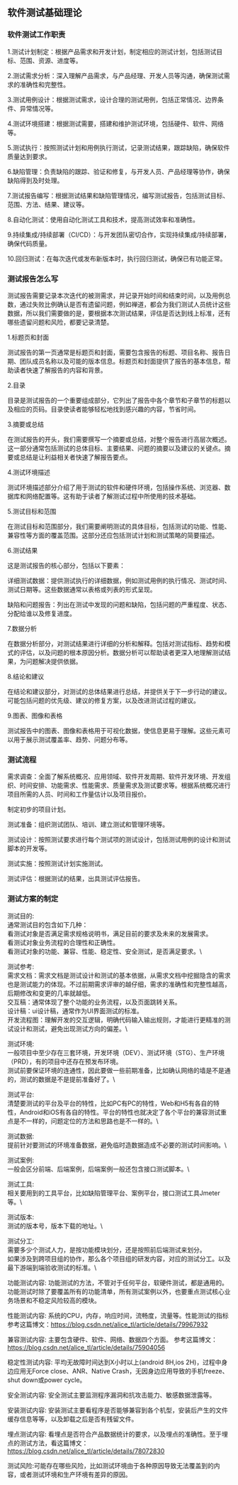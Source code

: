 ## 软件测试基础理论

### 软件测试工作职责

1.测试计划制定：根据产品需求和开发计划，制定相应的测试计划，包括测试目标、范围、资源、进度等。

2.测试需求分析：深入理解产品需求，与产品经理、开发人员等沟通，确保测试需求的准确性和完整性。

3.测试用例设计：根据测试需求，设计合理的测试用例，包括正常情况、边界条件、异常情况等。

4.测试环境搭建：根据测试需要，搭建和维护测试环境，包括硬件、软件、网络等。

5.测试执行：按照测试计划和用例执行测试，记录测试结果，跟踪缺陷，确保软件质量达到要求。

6.缺陷管理：负责缺陷的跟踪、验证和修复，与开发人员、产品经理等协作，确保缺陷得到及时处理。

7.测试报告编写：根据测试结果和缺陷管理情况，编写测试报告，包括测试目标、范围、方法、结果、建议等。

8.自动化测试：使用自动化测试工具和技术，提高测试效率和准确性。

9.持续集成/持续部署（CI/CD）：与开发团队密切合作，实现持续集成/持续部署，确保代码质量。

10.回归测试：在每次迭代或发布新版本时，执行回归测试，确保已有功能正常。

### 测试报告怎么写

测试报告需要记录本次迭代的被测需求，并记录开始时间和结束时间，以及用例总数，通过失败比例确认是否有遗留问题，例如禅道，都会为我们测试人员统计这些数据，所以我们需要做的是，要根据本次测试结果，评估是否达到线上标准，还有哪些遗留问题和风险，都要记录清楚。

1.标题页和封面

测试报告的第一页通常是标题页和封面，需要包含报告的标题、项目名称、报告日期、团队成员名称以及可能的版本信息。标题页和封面提供了报告的基本信息，帮助读者快速了解报告的内容和背景。

2.目录

目录是测试报告的一个重要组成部分，它列出了报告中各个章节和子章节的标题以及相应的页码。目录使读者能够轻松地找到感兴趣的内容，节省时间。

3.摘要或总结

在测试报告的开头，我们需要撰写一个摘要或总结，对整个报告进行高层次概述。这一部分通常包括测试的总体目标、主要结果、问题的摘要以及建议的关键点。摘要或总结是让利益相关者快速了解报告要点。

4.测试环境描述

测试环境描述部分介绍了用于测试的软件和硬件环境，包括操作系统、浏览器、数据库和网络配置等。这有助于读者了解测试过程中所使用的技术基础。

5.测试目标和范围

在测试目标和范围部分，我们需要阐明测试的具体目标，包括测试的功能、性能、兼容性等方面的覆盖范围。这部分还应包括测试计划和测试策略的简要描述。

6.测试结果

这是测试报告的核心部分，包括以下要素：

详细测试数据：提供测试执行的详细数据，例如测试用例的执行情况、测试时间、测试日期等。这些数据通常以表格或列表的形式呈现。

缺陷和问题报告：列出在测试中发现的问题和缺陷，包括问题的严重程度、状态、分配给谁以及修复进度。

7.数据分析

在数据分析部分，对测试结果进行详细的分析和解释。包括对测试指标、趋势和模式的评估，以及问题的根本原因分析。数据分析可以帮助读者更深入地理解测试结果，为问题解决提供依据。

8.结论和建议

在结论和建议部分，对测试的总体结果进行总结，并提供关于下一步行动的建议。可能包括问题的优先级、建议的修复方案，以及改进测试过程的建议。

9.图表、图像和表格

测试报告中的图表、图像和表格用于可视化数据，使信息更易于理解。这些元素可以用于展示测试覆盖率、趋势、问题分布等。

### 测试流程

需求调查：全面了解系统概况、应用领域、软件开发周期、软件开发环境、开发组织、时间安排、功能需求、性能需求、质量需求及测试要求等。根据系统概况进行项目所需的人员、时间和工作量估计以及项目报价。

制定初步的项目计划。

测试准备：组织测试团队、培训、建立测试和管理环境等。

测试设计：按照测试要求进行每个测试项的测试设计，包括测试用例的设计和测试脚本的开发等。

测试实施：按照测试计划实施测试。

测试评估：根据测试的结果，出具测试评估报告。

### 测试方案的制定

测试目的:\
通常测试目的包含如下几种：\
看测试对象是否满足需求规格说明书，满足目前的要求及未来的发展需求。\
看测试对象业务流程的合理性和正确性。\
看测试对象的功能、兼容、性能、稳定性、安全测试，是否满足要求。\

测试参考:\
需求文档：需求文档是测试设计和测试的基本依据，从需求文档中挖掘隐含的需求也是测试能力的体现。不过前期需求评审的越仔细，需求的准确性和完整性越高，后期修改和变更的几率就越低。\
交互稿：通常体现了整个功能的业务流程，以及页面跳转关系。\
设计稿：ui设计稿，通常作为UI界面测试的标准。\
开发流程图：理解开发的交互逻辑，明确代码输入输出规则，才能进行更精准的测试设计和测试，避免出现测试方向的偏差。\

测试环境:\
一般项目中至少存在三套环境，开发环境（DEV）、测试环境（STG）、生产环境（PRD），有的项目中还存在预发布环境。\
测试前要保证环境的连通性，因此要做一些前期准备，比如确认网络的墙是不是通的，测试的数据是不是提前准备好了。\

测试平台:\
清楚要测试的平台及平台的特性，比如PC有PC的特性，Web和H5有各自的特性，Android和iOS有各自的特性。平台的特性也就决定了各个平台的兼容测试重点是不一样的，问题定位的方法和思路也是不一样的。\

测试数据:\
提前针对要测试的环境准备数据，避免临时造数据造成不必要的测试时间影响。\

测试案例:\
一般会区分前端、后端案例，后端案例一般还包含接口测试脚本。\

测试工具:\
相关要用到的工具平台，比如缺陷管理平台、案例平台，接口测试工具Jmeter等。\

测试版本:\
测试的版本号，版本下载的地址。\

测试分工:\
需要多少个测试人力，是按功能模块划分，还是按照前后端测试来划分。\
如果涉及到跨项目组的协作，那么各个项目组的研发内容，对应的测试分工。以及最下游端到端验收测试的标准。\

功能测试内容:
功能测试的方法，不管对于任何平台，软硬件测试，都是通用的。功能测试时除了要覆盖所有的功能清单，所有测试案例以外，也要重点测试核心业务场景和不稳定风险较高的模块。 

性能测试内容:
系统的CPU，内存，响应时间，流畅度，流量等。性能测试的指标参考这篇博文：https://blog.csdn.net/alice_tl/article/details/79967932 

兼容测试内容:
主要包含硬件、软件、网络、数据四个方面。 参考这篇博文：https://blog.csdn.net/alice_tl/article/details/75904056

稳定性测试内容:
平均无故障时间达到X小时以上(android 8H,ios 2H)，过程中身边应用无Force close、ANR、Native Crash，无因身边应用导致的手机freeze、shut down或power cycle。 

安全测试内容:
安全测试主要监测程序漏洞和抗攻击能力、敏感数据泄露等。 

安装测试内容:
安装测试主要看程序是否能够兼容到各个机型，安装后产生的文件缓存信息等等，以及卸载之后是否有残留文件。 

埋点测试内容:
看埋点是否符合产品数据统计的要求，以及埋点的准确性。至于埋点的测试方法，看这篇博文：https://blog.csdn.net/alice_tl/article/details/78072830

测试风险:可能存在哪些风险，比如测试环境由于各种原因导致无法覆盖到的内容，或者测试环境和生产环境有差异的原因。
